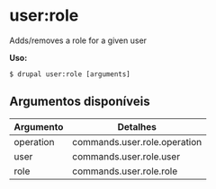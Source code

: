 # user:role
Adds/removes a role for a given user

**Uso:**
```
$ drupal user:role [arguments]
```

## Argumentos disponíveis
Argumento | Detalhes
---------|-------------
operation | commands.user.role.operation
user | commands.user.role.user
role | commands.user.role.role
